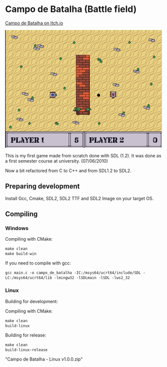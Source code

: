 
# Campo de Batalha (Battle field)

[Campo de Batalha on Itch.io](https://arthurmoreno.itch.io/campo-de-batalha)

![Alt text](./general-assets/Screenshot-linux-v1.0.0.png)

This is my first game made from scratch done with SDL (1.2).
It was done as a first semester course at university. (07/06/2010)

Now a bit refactored from C to C++ and from SDL1.2 to SDL2.

## Preparing development

Install Gcc, Cmake, SDL2, SDL2 TTF and SDL2 Image on your target OS.

## Compiling

### Windows

Compiling with CMake:
```
make clean
make build-win
```

If you need to compile with gcc:
```
gcc main.c -o campo_de_batalha -IC:/msys64/ucrt64/include/SDL -LC:/msys64/ucrt64/lib -lmingw32 -lSDLmain -lSDL -lws2_32
```

### Linux

Building for development:

Compiling with CMake:
```
make clean
build-linux
```

Building for release:

```
make clean
build-linux-release
```

"Campo de Batalha - Linux v1.0.0.zip"